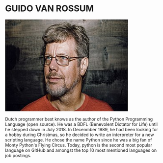 # GUIDO VAN ROSSUM

<img src="../images/guido.png" data-canonical-src="https://gyazo.com/eb5c5741b6a9a16c692170a41a49c858.png" width="400" height="300" />

Dutch programmer best knows as the author of the Python Programming Language (open source). He was a BDFL (Benevolent Dictator for Life) until he stepped down in July 2018. In Decenmber 1989, he had been looking for a hobby during Christmas, so he decided to write an interpreter for a new scripting language. He chose the name Python since he was a big fan of Monty Python's Flying Circus. Today, python is the second most popular language on GitHub and amongst the top 10 most mentioned languages on job postings. 
